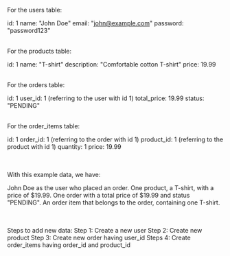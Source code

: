 For the users table:

id: 1
name: "John Doe"
email: "john@example.com"
password: "password123"


<br />
For the products table:

id: 1
name: "T-shirt"
description: "Comfortable cotton T-shirt"
price: 19.99

<br />
For the orders table:

id: 1
user_id: 1 (referring to the user with id 1)
total_price: 19.99
status: "PENDING"

<br />
For the order_items table:


id: 1
order_id: 1 (referring to the order with id 1)
product_id: 1 (referring to the product with id 1)
quantity: 1
price: 19.99

<br /><br />
With this example data, we have:

John Doe as the user who placed an order.
One product, a T-shirt, with a price of $19.99.
One order with a total price of $19.99 and status "PENDING".
An order item that belongs to the order, containing one T-shirt.

<br/><br/>
Steps to add new data:
Step 1: Create a new user
Step 2: Create new product
Step 3: Create new order having user_id
Steps 4: Create order_items having order_id and product_id